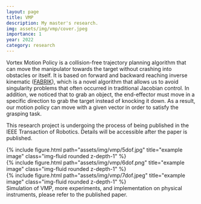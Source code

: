```yaml
---
layout: page
title: VMP
description: My master's research.
img: assets/img/vmp/cover.jpeg
importance: 1
year: 2022
category: research
---
```


Vortex Motion Policy is a collision-free trajectory planning algorithm that can move the manipulator towards the target without crashing into obstacles or itself. 
It is based on forward and backward reaching inverse kinematic ([FABRIK](https://www.google.com/search?client=safari&rls=en&q=forward+and+backward+repeat+inverse+kinematic&ie=UTF-8&oe=UTF-8)), which is a novel algorithm that allows us to avoid singularity problems that often occurred in traditional Jacobian control. 
In addition, we noticed that to grab an object, the end-effector must move in a specific direction to grab the target instead of knocking it down. As a result, our motion policy can move with a given vector in order to satisfy the grasping task.

This research project is undergoing the process of being published in the IEEE Transaction of Robotics. Details will be accessible after the paper is published.

<div class="row">
    <div class="col-sm mt-3 mt-md-0">
        {% include figure.html path="assets/img/vmp/5dof.jpg" title="example image" class="img-fluid rounded z-depth-1" %}
    </div>
    <div class="col-sm mt-3 mt-md-0">
        {% include figure.html path="assets/img/vmp/6dof.png" title="example image" class="img-fluid rounded z-depth-1" %}
    </div>
    <div class="col-sm mt-3 mt-md-0">
        {% include figure.html path="assets/img/vmp/7dof.jpeg" title="example image" class="img-fluid rounded z-depth-1" %}
    </div>
</div>
<div class="caption">
    Simulation of VMP, more experiments, and implementation on physical instruments, please refer to the published paper.
</div>